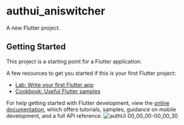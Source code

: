 # authui_aniswitcher

A new Flutter project.

## Getting Started

This project is a starting point for a Flutter application.

A few resources to get you started if this is your first Flutter project:

- [Lab: Write your first Flutter app](https://docs.flutter.dev/get-started/codelab)
- [Cookbook: Useful Flutter samples](https://docs.flutter.dev/cookbook)

For help getting started with Flutter development, view the
[online documentation](https://docs.flutter.dev/), which offers tutorials,
samples, guidance on mobile development, and a full API reference.
![authUi 00_00_00-00_00_30](https://user-images.githubusercontent.com/56146545/203267026-8ecac1dd-42d3-4f6a-9a0f-afb74e09dcbc.gif)
